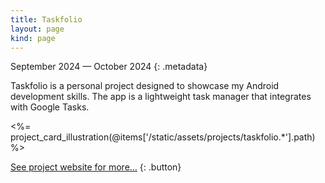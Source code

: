 ```yaml
---
title: Taskfolio
layout: page
kind: page
---
```



September 2024 — October 2024
{: .metadata}

Taskfolio is a personal project designed to showcase my Android development skills. The app is a lightweight task manager that integrates with Google Tasks.

<%= project_card_illustration(@items['/static/assets/projects/taskfolio.*'].path) %>

[See project website for more…](https://opatry.github.io/taskfolio/)
{: .button}
